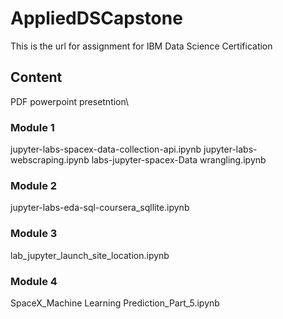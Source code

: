 # AppliedDSCapstone
This is the url for assignment for IBM Data Science Certification

## Content
PDF powerpoint presetntion\
### Module 1
jupyter-labs-spacex-data-collection-api.ipynb
jupyter-labs-webscraping.ipynb
labs-jupyter-spacex-Data wrangling.ipynb
### Module 2
jupyter-labs-eda-sql-coursera_sqllite.ipynb
### Module 3
lab_jupyter_launch_site_location.ipynb
### Module 4
SpaceX_Machine Learning Prediction_Part_5.ipynb

            
